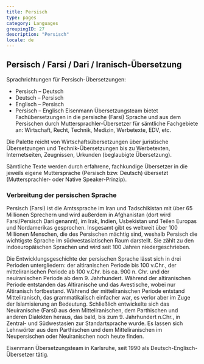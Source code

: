 ```yaml
---
title: Persisch
type: pages
category: Languages
groupingID: 27
description: "Persisch"
locale: de
---
```

## Persisch / Farsi / Dari / Iranisch-Übersetzung
Sprachrichtungen für Persisch-Übersetzungen:
- Persisch – Deutsch
- Deutsch – Persisch
- Englisch – Persisch
- Persisch – Englisch
Eisenmann Übersetzungsteam bietet Fachübersetzungen in die persische (Farsi) Sprache und aus dem Persischen durch Muttersprachler-Übersetzer für sämtliche Fachgebiete an: Wirtschaft, Recht, Technik, Medizin, Werbetexte, EDV, etc.

Die Palette reicht von Wirtschaftsübersetzungen über juristische Übersetzungen und Technik-Übersetzungen bis zu Werbetexten, Internetseiten, Zeugnissen, Urkunden (beglaubigte Übersetzung).

Sämtliche Texte werden durch erfahrene, fachkundige Übersetzer in die jeweils eigene Muttersprache (Persisch bzw. Deutsch) übersetzt  (Muttersprachler- oder Native Speaker-Prinzip).

### Verbreitung der persischen Sprache
Persisch (Farsi) ist die Amtssprache im Iran und Tadschikistan mit über 65 Millionen Sprechern und wird außerdem in Afghanistan (dort wird Farsi/Persisch Dari genannt), im Irak, Indien, Usbekistan und Teilen Europas und Nordamerikas gesprochen. Insgesamt gibt es weltweit über 100 Millionen Menschen, die des Persischen mächtig sind, weshalb Persisch die wichtigste Sprache im südwestasiatischen Raum darstellt. Sie zählt zu den indoeuropäischen Sprachen und wird seit 100 Jahren niedergeschrieben.

Die Entwicklungsgeschichte der persischen Sprache lässt sich in drei Perioden untergliedern: der altiranischen Periode bis 100 v.Chr., der mitteliranischen Periode ab 100 v.Chr. bis ca. 900 n. Chr. und der neuiranischen Periode ab dem 9. Jahrhundert. Während der altiranischen Periode entstanden das Altiranische und das Avestische, wobei nur Altiranisch fortbestand. Während der mitteliranischen Periode entstand Mitteliranisch, das grammatikalisch einfacher war, es verlor aber im Zuge der Islamisierung an Bedeutung. Schließlich entwickelte sich das Neuiranische (Farsi) aus dem Mitteliranischen, dem Parthischen und anderen Dialekten heraus, das bald, bis zum 9. Jahrhundert n.Chr., in Zentral- und Südwestasien zur Standartsprache wurde. Es lassen sich Lehnwörter aus dem Parthischen und dem Mitteliranischen im Neupersischen oder Neuiranischen noch heute finden.

 
Eisenmann Übersetzungsteam in Karlsruhe, seit 1990 als Deutsch-Englisch-Übersetzer tätig.